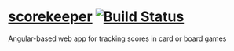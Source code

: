 [scorekeeper](https://flack.github.io/scorekeeper) [![Build Status](https://secure.travis-ci.org/flack/scorekeeper.png?branch=master)](https://travis-ci.org/flack/scorekeeper)
======

Angular-based web app for tracking scores in card or board games
